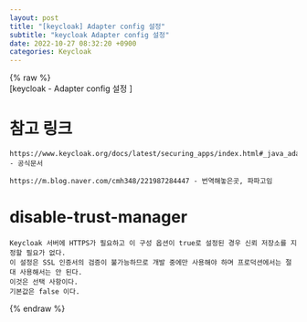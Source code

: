 ```yaml
---  
layout: post  
title: "[keycloak] Adapter config 설정"  
subtitle: "keycloak Adapter config 설정"  
date: 2022-10-27 08:32:20 +0900  
categories: Keycloak  
---  
```

{% raw %}  
[keycloak - Adapter config 설정 ]  
  
# 참고 링크  
	https://www.keycloak.org/docs/latest/securing_apps/index.html#_java_adapter_config - 공식문서  
  
	https://m.blog.naver.com/cmh348/221987284447 - 번역해놓은곳, 파파고임  
  
# disable-trust-manager  
  
	Keycloak 서버에 HTTPS가 필요하고 이 구성 옵션이 true로 설정된 경우 신뢰 저장소를 지정할 필요가 없다.  
	이 설정은 SSL 인증서의 검증이 불가능하므로 개발 중에만 사용해야 하며 프로덕션에서는 절대 사용해서는 안 된다.  
	이것은 선택 사항이다.  
	기본값은 false 이다.  
{% endraw %}